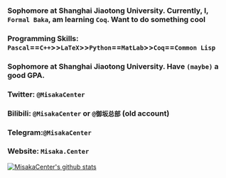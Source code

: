 ### Sophomore at Shanghai Jiaotong University. Currently, I, `Formal Baka`, am learning `Coq`. Want to do something cool
### Programming Skills: `Pascal`==`C++`>>`LaTeX`>>`Python`==`MatLab`>>`Coq`==`Common Lisp`
### Sophomore at Shanghai Jiaotong University. Have `(maybe)` a good GPA.
### Twitter: `@MisakaCenter`
### Bilibili: `@MisakaCenter` or `@御坂总部` (old account)
### Telegram:`@MisakaCenter`
### Website: `Misaka.Center`
[![MisakaCenter's github stats](https://github-readme-stats.vercel.app/api?username=misakacenter&show_icons=true)](https://github.com/anuraghazra/github-readme-stats)
